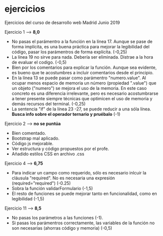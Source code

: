 # ejercicios
Ejercicios del curso de desarrollo web Madrid Junio 2019

Ejercicio 1 --> **8,0**

- No pasas el parámentro a la función en la línea 17. Aunque se pase de forma implícita, es una buena práctica para mejorar la legibilidad del código, pasar los parámentros de forma explícita. (-0,25)
- La línea 19 no sirve para nada. Debería ser eliminada. Distrae a la hora de evaluar el codigo. (-0,5)
- Bien por los comentarios para explicar la función. Aunque sea evidente, es bueno que te acostumbres a incluir comentarios desde el principio.
- En la línea 13 se puede pasar como parámentro "numero.value". Al ocupar menos espacio de memoria un número (propiedad ".value") que un objeto ("numero") se mejora el uso de la memoria. En este caso concreto es una diferencia irrelevante, pero es necesario acostumbrarse a tener presente siempre técnicas que optimicen el uso de memoria y demás recursos del terminal. (-0,25)
- La sentencia "if" de la línea 23 -27, se puede reducir a una sóla línea. **Busca info sobre el operador ternario y pruébalo** (-1)

Ejercicio 2 --> **no se puntúa**

- Bien comentado.
- Bootstrap mal aplicado.
- Código js mejorable.
- Ver estructura y código propuestos por el profe.
- Añadido estilos CSS en archivo .css

Ejercicio 4 --> **6,75**

- Para indicar un campo como requerido, sólo es necesario inlcuir la cláusula "required". No es necesaria una expresión (required="required") (-0.25)
- Sobra la función validarFormulario (-1,5)
- El resto de funciones se puede mejorar tanto en funcionalidad, como en legibilidad (-1,5)

Ejercicio 11 --> **8,5**

- No pasas los parámetros a las funciones (-1).
- Si pasas los parámentros correctamente, las variables de la función no son necesarias (ahorras código y memoria) (-0,5)
